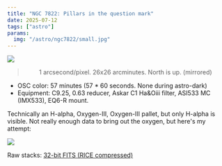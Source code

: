 ```yaml
---
title: "NGC 7822: Pillars in the question mark"
date: 2025-07-12
tags: ["astro"]
params:
  img: "/astro/ngc7822/small.jpg"
---
```


![](/astro/ngc7822/full.png)
> <center>1 arcsecond/pixel. 26x26 arcminutes. North is up. (mirrored)</center>

- OSC color: 57 minutes (57 * 60 seconds. None during astro-dark) 
- Equipment: C9.25, 0.63 reducer, Askar C1 Ha&Oiii filter, ASI533 MC (IMX533), EQ6-R mount. 

Technically an H-alpha, Oxygen-III, Oxygen-III pallet, but only H-alpha is visible.
Not really enough data to bring out the oxygen, but here's my attempt:

![](/astro/ngc7822/more_oiii.jpg)

Raw stacks: <a href="https://large.maurycyz.com/data/ngc7822.fits">32-bit FITS (RICE compressed)</a>
